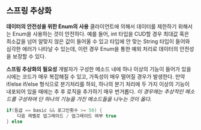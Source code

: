## 스프링 추상화
**데이터의 안전성을 위한 Enum의 사용**
클라이언트에 의해서 데이터를 제한하기 위해서는 Enum을 사용하는 것이 안전하다. 예를 들어, int 타입을 CUD할 경우 최대값 혹은 최소값을 넘어 알맞지 않은 값이 들어올 수 있고 타입에 안 맞는 String 타입이 들어와 심각한 에러가 나타날 수 있는데, 이런 경우 Enum을 통한 예외 처리로 데이터의 안전성을 보장할 수 있다.

**스프링 추상화의 필요성**
개발자가 구성한 메소드 내에 하나 이상의 기능이 들어가 있을 시에는 코드가 매우 복잡해질 수 있고, 가독성이 매우 떨어질 경우가 발생한다.
만약 if/else if/else 형식으로 분기처리를 하되, 하나의 분기 처리에 두 가지 이상의 기능이 내포되어 있을 때에는 추 후 로직을 추가하기 매우 번거롭다.
*이 경우에는 추상적인 메소드를 구성하여 단 하나의 기능을 가진 메소드들을 나누는 것이 옳다.* 
~~~java
if(등급 == basic && 로그인횟수 >= 50) {
	다음 레벨로 업그레이드 / 업그레이드 여부 true
} else  
~~~
